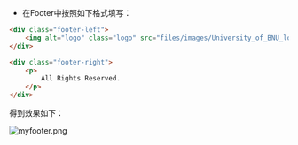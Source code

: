 - 在Footer中按照如下格式填写：

```html
<div class="footer-left">
    <img alt="logo" class="logo" src="files/images/University_of_BNU_logo.png" />
</div>

<div class="footer-right">
    <p>
        All Rights Reserved.
    </p>
</div>
```

得到效果如下：

![myfooter.png](效果图/myfooter.png)
